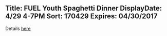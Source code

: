 Title: FUEL Youth Spaghetti Dinner
DisplayDate: 4/29 4-7PM
Sort: 170429
Expires: 04/30/2017
---
Details <a href="assets\img\FUEL Spaghetti Dinner 2017.jpg" target="blank">here</a>